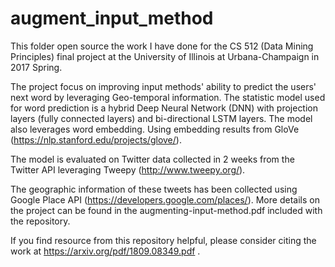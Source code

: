 # augment_input_method
This folder open source the work I have done for the CS 512 (Data Mining Principles) final project at the University of Illinois at Urbana-Champaign in 2017 Spring. 

The project focus on improving input methods' ability to predict the users' next word by leveraging Geo-temporal information.
The statistic model used for word prediction is a hybrid Deep Neural Network (DNN) with projection layers (fully connected layers) and bi-directional LSTM layers. The model also leverages word embedding. Using embedding results from GloVe (https://nlp.stanford.edu/projects/glove/).

The model is evaluated on Twitter data collected in 2 weeks from the Twitter API leveraging Tweepy (http://www.tweepy.org/).

The geographic information of these tweets has been collected using Google Place API (https://developers.google.com/places/).
More details on the project can be found in the augmenting-input-method.pdf included with the repository.

If you find resource from this repository helpful, please consider citing the work at https://arxiv.org/pdf/1809.08349.pdf .
